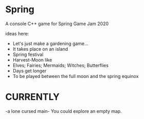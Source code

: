 # Spring

A console C++ game for Spring Game Jam 2020

ideas here:
- Let's just make a gardening game...
- It takes place on an island
- Spring festival
- Harvest-Moon like
- Elves; Fairies; Mermaids; Witches; Butterflies
- Days get longer
- To be played between the full moon and the spring equinox

# CURRENTLY

-a lone cursed main-
You could explore an empty map.

